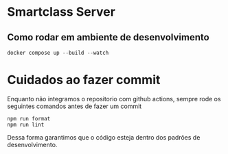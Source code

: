 # Smartclass Server

## Como rodar em ambiente de desenvolvimento

```
docker compose up --build --watch
```

# Cuidados ao fazer commit

Enquanto não integramos o repositorio com github actions, sempre rode os
seguintes comandos antes de fazer um commit

```
npm run format
npm run lint
```

Dessa forma garantimos que o código esteja dentro dos padrões de desenvolvimento.
